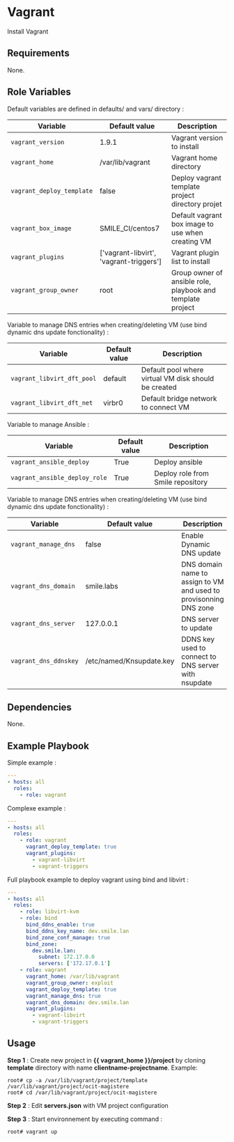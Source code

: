 Vagrant
=========

Install Vagrant

Requirements
------------

None.

Role Variables
--------------

Default variables are defined in defaults/ and vars/ directory :

| Variable | Default value | Description |
| -------- | ------------- | ----------- |
| `vagrant_version` | 1.9.1  | Vagrant version to install  |
| `vagrant_home` | /var/lib/vagrant | Vagrant home directory |
| `vagrant_deploy_template` | false | Deploy vagrant template project directory projet |
| `vagrant_box_image` | SMILE_CI/centos7 | Default vagrant box image to use when creating VM |
| `vagrant_plugins` | ['vagrant-libvirt', 'vagrant-triggers'] | Vagrant plugin list to install |
| `vagrant_group_owner` | root | Group owner of ansible role, playbook and template project |

Variable to manage DNS entries when creating/deleting VM (use bind dynamic dns update fonctionality) :

| Variable | Default value | Description |
| -------- | ------------- | ----------- |
| `vagrant_libvirt_dft_pool` | default | Default pool where virtual VM disk should be created |
| `vagrant_libvirt_dft_net` | virbr0 | Default bridge network to connect VM |


Variable to manage Ansible :

| Variable | Default value | Description |
| -------- | ------------- | ----------- |
| `vagrant_ansible_deploy` | True | Deploy ansible |
| `vagrant_ansible_deploy_role` | True | Deploy role from Smile repository |

Variable to manage DNS entries when creating/deleting VM (use bind dynamic dns update fonctionality) :

| Variable | Default value | Description |
| -------- | ------------- | ----------- |
| `vagrant_manage_dns` | false | Enable Dynamic DNS update |
| `vagrant_dns_domain` | smile.labs | DNS domain name to assign to VM and used to provisonning DNS zone |
| `vagrant_dns_server` | 127.0.0.1 | DNS server to update |
| `vagrant_dns_ddnskey` | /etc/named/Knsupdate.key | DDNS key used to connect to DNS server with nsupdate |


Dependencies
------------

None.

Example Playbook
----------------

Simple example :

```yaml
---
- hosts: all
  roles:
    - role: vagrant
```


Complexe example :

```yaml
---
- hosts: all
  roles:
    - role: vagrant
      vagrant_deploy_template: true
      vagrant_plugins:
        - vagrant-libvirt
        - vagrant-triggers
```


Full playbook example to deploy vagrant using bind and libvirt :

```yaml
---
- hosts: all
  roles:
    - role: libvirt-kvm
    - role: bind
      bind_ddns_enable: true
      bind_ddns_key_name: dev.smile.lan
      bind_zone_conf_manage: true
      bind_zone:
        dev.smile.lan:
          subnet: 172.17.0.0
          servers: ['172.17.0.1']
    - role: vagrant
      vagrant_home: /var/lib/vagrant
      vagrant_group_owner: exploit
      vagrant_deploy_template: true
      vagrant_manage_dns: true
      vagrant_dns_domain: dev.smile.lan
      vagrant_plugins:
        - vagrant-libvirt
        - vagrant-triggers
```

Usage
-----

**Step 1** : Create new project in **{{ vagrant_home }}/project** by cloning **template** directory with name **clientname-projectname**. Example:

```
root# cp -a /var/lib/vagrant/project/template /var/lib/vagrant/project/ocit-magistere
root# cd /var/lib/vagrant/project/ocit-magistere
```


**Step 2** : Edit **servers.json** with VM project configuration


**Step 3** : Start environnement by executing command :

```
root# vagrant up
```
